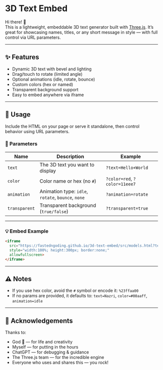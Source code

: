 # 3D Text Embed

Hi there! 👋  
This is a lightweight, embeddable 3D text generator built with [Three.js](https://threejs.org/). It’s great for showcasing names, titles, or any short message in style — with full control via URL parameters.

---

## ✨ Features

- Dynamic 3D text with bevel and lighting
- Drag/touch to rotate (limited angle)
- Optional animations (idle, rotate, bounce)
- Custom colors (hex or named)
- Transparent background support
- Easy to embed anywhere via iframe

---

## 🔧 Usage

Include the HTML on your page or serve it standalone, then control behavior using URL parameters.

### 🔹 Parameters

| Name         | Description                              | Example                          |
|--------------|------------------------------------------|----------------------------------|
| `text`       | The 3D text you want to display           | `?text=Hello+World`              |
| `color`      | Color name or hex (no `#`)                | `?color=red`, `?color=11eee7`    |
| `animation`  | Animation type: `idle`, `rotate`, `bounce`, `none` | `?animation=rotate`     |
| `transparent`| Transparent background (`true/false`)     | `?transparent=true`              |

---

### 💡 Embed Example

```html
<iframe 
  src="https://fastedngoding.github.io/3d-text-embed/src/models.html?text=Welcome&color=white&animation=idle&transparent=true" 
  style="width:100%; height:300px; border:none;" 
  allowfullscreen>
</iframe>
```

---

## ⚠️ Notes

- If you use hex color, avoid the `#` symbol or encode it: `%23ffaa00`
- If no params are provided, it defaults to: `text=Nazri`, `color=#00aaff`, `animation=idle`

---

## 🙏 Acknowledgements

Thanks to:
- God 🙏 — for life and creativity  
- Myself — for putting in the hours  
- ChatGPT — for debugging & guidance  
- The Three.js team — for the incredible engine  
- Everyone who uses and shares this — you rock!  
